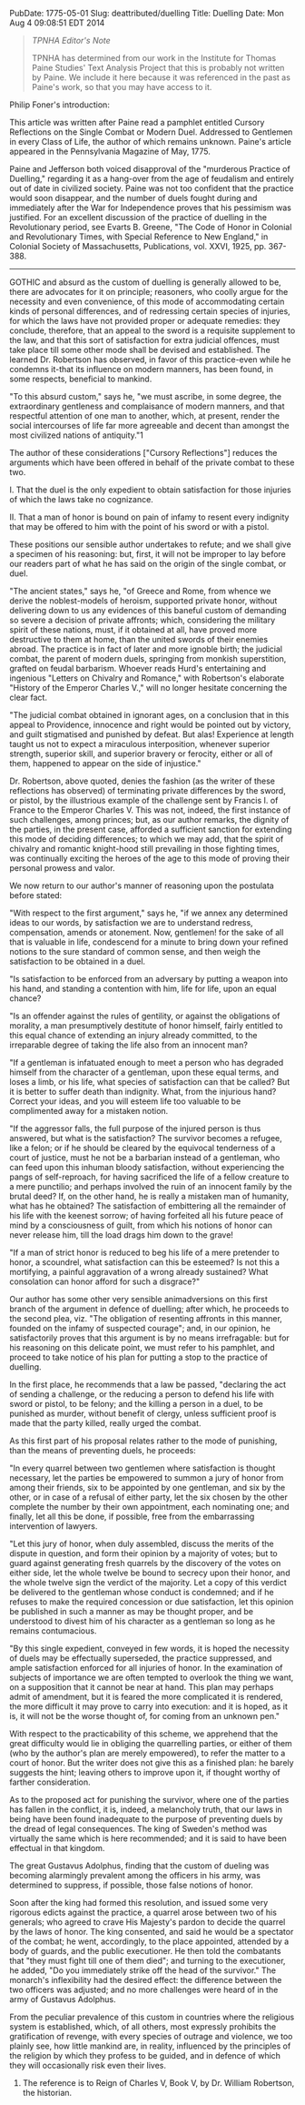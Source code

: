 PubDate: 1775-05-01
Slug: deattributed/duelling
Title: Duelling
Date: Mon Aug  4 09:08:51 EDT 2014

> *TPNHA Editor's Note*
>
> TPNHA has determined from our work in the Institute for Thomas Paine 
> Studies' Text Analysis Project that this is probably not written by
> Paine. We include it here because it was referenced in the past as
> Paine's work, so that you may have access to it.




   Philip Foner's introduction:

   This article was written after Paine read a pamphlet entitled Cursory
   Reflections on the Single Combat or Modern Duel. Addressed to Gentlemen in
   every Class of Life, the author of which remains unknown. Paine's article
   appeared in the Pennsylvania Magazine of May, 1775.

   Paine and Jefferson both voiced disapproval of the "murderous Practice of
   Duelling," regarding it as a hang-over from the age of feudalism and
   entirely out of date in civilized society. Paine was not too confident
   that the practice would soon disappear, and the number of duels fought
   during and immediately after the War for Independence proves that his
   pessimism was justified. For an excellent discussion of the practice of
   duelling in the Revolutionary period, see Evarts B. Greene, "The Code of
   Honor in Colonial and Revolutionary Times, with Special Reference to New
   England," in Colonial Society of Massachusetts, Publications, vol. XXVI,
   1925, pp. 367-388.

   ***



   GOTHIC and absurd as the custom of duelling is generally allowed to be,
   there are advocates for it on principle; reasoners, who coolly argue for
   the necessity and even convenience, of this mode of accommodating certain
   kinds of personal differences, and of redressing certain species of
   injuries, for which the laws have not provided proper or adequate
   remedies: they conclude, therefore, that an appeal to the sword is a
   requisite supplement to the law, and that this sort of satisfaction for
   extra judicial offences, must take place till some other mode shall be
   devised and established. The learned Dr. Robertson has observed, in favor
   of this practice-even while he condemns it-that its influence on modern
   manners, has been found, in some respects, beneficial to mankind.

   "To this absurd custom," says he, "we must ascribe, in some degree, the
   extraordinary gentleness and complaisance of modern manners, and that
   respectful attention of one man to another, which, at present, render the
   social intercourses of life far more agreeable and decent than amongst the
   most civilized nations of antiquity."1

   The author of these considerations ["Cursory Reflections"] reduces the
   arguments which have been offered in behalf of the private combat to these
   two.

   I. That the duel is the only expedient to obtain satisfaction for those
   injuries of which the laws take no cognizance.

   II. That a man of honor is bound on pain of infamy to resent every
   indignity that may be offered to him with the point of his sword or with a
   pistol.

   These positions our sensible author undertakes to refute; and we shall
   give a specimen of his reasoning: but, first, it will not be improper to
   lay before our readers part of what he has said on the origin of the
   single combat, or duel.

   "The ancient states," says he, "of Greece and Rome, from whence we derive
   the noblest-models of heroism, supported private honor, without delivering
   down to us any evidences of this baneful custom of demanding so severe a
   decision of private affronts; which, considering the military spirit of
   these nations, must, if it obtained at all, have proved more destructive
   to them at home, than the united swords of their enemies abroad. The
   practice is in fact of later and more ignoble birth; the judicial combat,
   the parent of modern duels, springing from monkish superstition, grafted
   on feudal barbarism. Whoever reads Hurd's entertaining and ingenious
   "Letters on Chivalry and Romance," with Robertson's elaborate "History of
   the Emperor Charles V.," will no longer hesitate concerning the clear
   fact.

   "The judicial combat obtained in ignorant ages, on a conclusion that in
   this appeal to Providence, innocence and right would be pointed out by
   victory, and guilt stigmatised and punished by defeat. But alas!
   Experience at length taught us not to expect a miraculous interposition,
   whenever superior strength, superior skill, and superior bravery or
   ferocity, either or all of them, happened to appear on the side of
   injustice."

   Dr. Robertson, above quoted, denies the fashion (as the writer of these
   reflections has observed) of terminating private differences by the sword,
   or pistol, by the illustrious example of the challenge sent by Francis I.
   of France to the Emperor Charles V. This was not, indeed, the first
   instance of such challenges, among princes; but, as our author remarks,
   the dignity of the parties, in the present case, afforded a sufficient
   sanction for extending this mode of deciding differences; to which we may
   add, that the spirit of chivalry and romantic knight-hood still prevailing
   in those fighting times, was continually exciting the heroes of the age to
   this mode of proving their personal prowess and valor.

   We now return to our author's manner of reasoning upon the postulata
   before stated:

   "With respect to the first argument," says he, "if we annex any determined
   ideas to our words, by satisfaction we are to understand redress,
   compensation, amends or atonement. Now, gentlemen! for the sake of all
   that is valuable in life, condescend for a minute to bring down your
   refined notions to the sure standard of common sense, and then weigh the
   satisfaction to be obtained in a duel.

   "Is satisfaction to be enforced from an adversary by putting a weapon into
   his hand, and standing a contention with him, life for life, upon an equal
   chance?

   "Is an offender against the rules of gentility, or against the obligations
   of morality, a man presumptively destitute of honor himself, fairly
   entitled to this equal chance of extending an injury already committed, to
   the irreparable degree of taking the life also from an innocent man?

   "If a gentleman is infatuated enough to meet a person who has degraded
   himself from the character of a gentleman, upon these equal terms, and
   loses a limb, or his life, what species of satisfaction can that be
   called? But it is better to suffer death than indignity. What, from the
   injurious hand? Correct your ideas, and you will esteem life too valuable
   to be complimented away for a mistaken notion.

   "If the aggressor falls, the full purpose of the injured person is thus
   answered, but what is the satisfaction? The survivor becomes a refugee,
   like a felon; or if he should be cleared by the equivocal tenderness of a
   court of justice, must he not be a barbarian instead of a gentleman, who
   can feed upon this inhuman bloody satisfaction, without experiencing the
   pangs of self-reproach, for having sacrificed the life of a fellow
   creature to a mere punctilio; and perhaps involved the ruin of an innocent
   family by the brutal deed? If, on the other hand, he is really a mistaken
   man of humanity, what has he obtained? The satisfaction of embittering all
   the remainder of his life with the keenest sorrow; of having forfeited all
   his future peace of mind by a consciousness of guilt, from which his
   notions of honor can never release him, till the load drags him down to
   the grave!

   "If a man of strict honor is reduced to beg his life of a mere pretender
   to honor, a scoundrel, what satisfaction can this be esteemed? Is not this
   a mortifying, a painful aggravation of a wrong already sustained? What
   consolation can honor afford for such a disgrace?"

   Our author has some other very sensible animadversions on this first
   branch of the argument in defence of duelling; after which, he proceeds to
   the second plea, viz. "The obligation of resenting affronts in this
   manner, founded on the infamy of suspected courage"; and, in our opinion,
   he satisfactorily proves that this argument is by no means irrefragable:
   but for his reasoning on this delicate point, we must refer to his
   pamphlet, and proceed to take notice of his plan for putting a stop to the
   practice of duelling.

   In the first place, he recommends that a law be passed, "declaring the act
   of sending a challenge, or the reducing a person to defend his life with
   sword or pistol, to be felony; and the killing a person in a duel, to be
   punished as murder, without benefit of clergy, unless sufficient proof is
   made that the party killed, really urged the combat.

   As this first part of his proposal relates rather to the mode of
   punishing, than the means of preventing duels, he proceeds:

   "In every quarrel between two gentlemen where satisfaction is thought
   necessary, let the parties be empowered to summon a jury of honor from
   among their friends, six to be appointed by one gentleman, and six by the
   other, or in case of a refusal of either party, let the six chosen by the
   other complete the number by their own appointment, each nominating one;
   and finally, let all this be done, if possible, free from the embarrassing
   intervention of lawyers.

   "Let this jury of honor, when duly assembled, discuss the merits of the
   dispute in question, and form their opinion by a majority of votes; but to
   guard against generating fresh quarrels by the discovery of the votes on
   either side, let the whole twelve be bound to secrecy upon their honor,
   and the whole twelve sign the verdict of the majority. Let a copy of this
   verdict be delivered to the gentleman whose conduct is condemned; and if
   he refuses to make the required concession or due satisfaction, let this
   opinion be published in such a manner as may be thought proper, and be
   understood to divest him of his character as a gentleman so long as he
   remains contumacious.

   "By this single expedient, conveyed in few words, it is hoped the
   necessity of duels may be effectually superseded, the practice suppressed,
   and ample satisfaction enforced for all injuries of honor. In the
   examination of subjects of importance we are often tempted to overlook the
   thing we want, on a supposition that it cannot be near at hand. This plan
   may perhaps admit of amendment, but it is feared the more complicated it
   is rendered, the more difficult it may prove to carry into execution: and
   it is hoped, as it is, it will not be the worse thought of, for coming
   from an unknown pen."

   With respect to the practicability of this scheme, we apprehend that the
   great difficulty would lie in obliging the quarrelling parties, or either
   of them (who by the author's plan are merely empowered), to refer the
   matter to a court of honor. But the writer does not give this as a
   finished plan: he barely suggests the hint; leaving others to improve upon
   it, if thought worthy of farther consideration.

   As to the proposed act for punishing the survivor, where one of the
   parties has fallen in the conflict, it is, indeed, a melancholy truth,
   that our laws in being have been found inadequate to the purpose of
   preventing duels by the dread of legal consequences. The king of Sweden's
   method was virtually the same which is here recommended; and it is said to
   have been effectual in that kingdom.

   The great Gustavus Adolphus, finding that the custom of dueling was
   becoming alarmingly prevalent among the officers in his army, was
   determined to suppress, if possible, those false notions of honor.

   Soon after the king had formed this resolution, and issued some very
   rigorous edicts against the practice, a quarrel arose between two of his
   generals; who agreed to crave His Majesty's pardon to decide the quarrel
   by the laws of honor. The king consented, and said he would be a spectator
   of the combat; he went, accordingly, to the place appointed, attended by a
   body of guards, and the public executioner. He then told the combatants
   that "they must fight till one of them died"; and turning to the
   executioner, he added, "Do you immediately strike off the head of the
   survivor." The monarch's inflexibility had the desired effect: the
   difference between the two officers was adjusted; and no more challenges
   were heard of in the army of Gustavus Adolphus.

   From the peculiar prevalence of this custom in countries where the
   religious system is established, which, of all others, most expressly
   prohibits the gratification of revenge, with every species of outrage and
   violence, we too plainly see, how little mankind are, in reality,
   influenced by the principles of the religion by which they profess to be
   guided, and in defence of which they will occasionally risk even their
   lives.

   1. The reference is to Reign of Charles V, Book V, by Dr. William
   Robertson, the historian.


